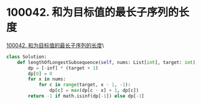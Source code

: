 # 100042. 和为目标值的最长子序列的长度

[100042. 和为目标值的最长子序列的长度](https://leetcode.cn/problems/length-of-the-longest-subsequence-that-sums-to-target/)\


```python
class Solution:
    def lengthOfLongestSubsequence(self, nums: List[int], target: int) -> int:
        dp = [-inf] * (target + 1)
        dp[0] = 0
        for x in nums:
            for c in range(target, x - 1, -1):
                dp[c] = max(dp[c - x] + 1, dp[c])
        return -1 if math.isinf(dp[-1]) else dp[-1]
```

